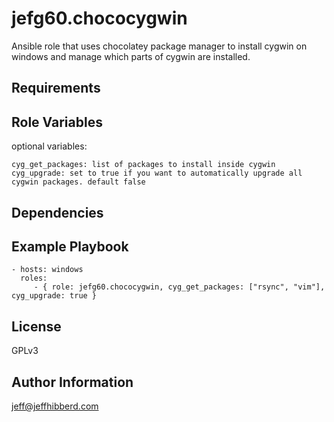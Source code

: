 jefg60.chococygwin
=========

Ansible role that uses chocolatey package manager to install cygwin on windows and manage which parts of cygwin are installed.

Requirements
------------

Role Variables
--------------

optional variables:
    
	cyg_get_packages: list of packages to install inside cygwin
	cyg_upgrade: set to true if you want to automatically upgrade all cygwin packages. default false

Dependencies
------------

Example Playbook
----------------

    - hosts: windows
      roles:
         - { role: jefg60.chococygwin, cyg_get_packages: ["rsync", "vim"], cyg_upgrade: true }

License
-------

GPLv3

Author Information
------------------

jeff@jeffhibberd.com
